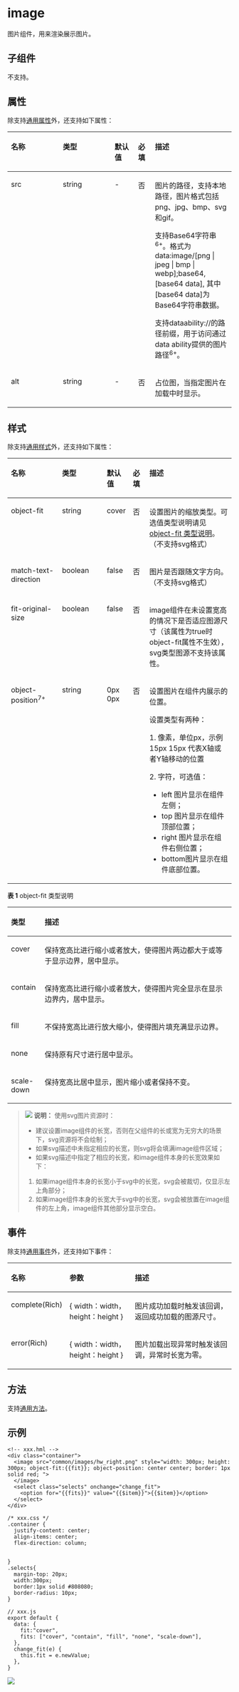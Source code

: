 # image<a name="ZH-CN_TOPIC_0000001173164699"></a>

图片组件，用来渲染展示图片。

## 子组件<a name="section9288143101012"></a>

不支持。

## 属性<a name="section2907183951110"></a>

除支持[通用属性](js-components-common-attributes.md)外，还支持如下属性：

<table><thead align="left"><tr><th class="cellrowborder" valign="top" width="23.119999999999997%" id="mcps1.1.6.1.1"><p>名称</p>
</th>
<th class="cellrowborder" valign="top" width="23.119999999999997%" id="mcps1.1.6.1.2"><p>类型</p>
</th>
<th class="cellrowborder" valign="top" width="10.48%" id="mcps1.1.6.1.3"><p>默认值</p>
</th>
<th class="cellrowborder" valign="top" width="7.5200000000000005%" id="mcps1.1.6.1.4"><p>必填</p>
</th>
<th class="cellrowborder" valign="top" width="35.76%" id="mcps1.1.6.1.5"><p>描述</p>
</th>
</tr>
</thead>
<tbody><tr><td class="cellrowborder" valign="top" width="23.119999999999997%" headers="mcps1.1.6.1.1 "><p>src</p>
</td>
<td class="cellrowborder" valign="top" width="23.119999999999997%" headers="mcps1.1.6.1.2 "><p>string</p>
</td>
<td class="cellrowborder" valign="top" width="10.48%" headers="mcps1.1.6.1.3 "><p>-</p>
</td>
<td class="cellrowborder" valign="top" width="7.5200000000000005%" headers="mcps1.1.6.1.4 "><p>否</p>
</td>
<td class="cellrowborder" valign="top" width="35.76%" headers="mcps1.1.6.1.5 "><p><span>图片的路径，支持本地路径，图片格式包括png、jpg、bmp、svg和gif。</span></p>
<p>支持Base64字符串<sup><span>6+</span></sup>。格式为data:image/[png | jpeg | bmp | webp];base64, [base64 data], 其中[base64 data]为Base64字符串数据。</p>
<p>支持dataability://的路径前缀，用于访问通过data ability提供的图片路径<sup><span>6+</span></sup>。</p>
</td>
</tr>
<tr><td class="cellrowborder" valign="top" width="23.119999999999997%" headers="mcps1.1.6.1.1 "><p>alt</p>
</td>
<td class="cellrowborder" valign="top" width="23.119999999999997%" headers="mcps1.1.6.1.2 "><p>string</p>
</td>
<td class="cellrowborder" valign="top" width="10.48%" headers="mcps1.1.6.1.3 "><p>-</p>
</td>
<td class="cellrowborder" valign="top" width="7.5200000000000005%" headers="mcps1.1.6.1.4 "><p>否</p>
</td>
<td class="cellrowborder" valign="top" width="35.76%" headers="mcps1.1.6.1.5 "><p>占位图，当指定图片在加载中时显示。</p>
</td>
</tr>
</tbody>
</table>

## 样式<a name="section45171131134215"></a>

除支持[通用样式](js-components-common-styles.md)外，还支持如下属性：

<table><thead align="left"><tr><th class="cellrowborder" valign="top" width="23.16768323167683%" id="mcps1.1.6.1.1"><p>名称</p>
</th>
<th class="cellrowborder" valign="top" width="20.427957204279572%" id="mcps1.1.6.1.2"><p>类型</p>
</th>
<th class="cellrowborder" valign="top" width="8.869113088691131%" id="mcps1.1.6.1.3"><p>默认值</p>
</th>
<th class="cellrowborder" valign="top" width="7.519248075192481%" id="mcps1.1.6.1.4"><p>必填</p>
</th>
<th class="cellrowborder" valign="top" width="40.01599840015999%" id="mcps1.1.6.1.5"><p>描述</p>
</th>
</tr>
</thead>
<tbody><tr><td class="cellrowborder" valign="top" width="23.16768323167683%" headers="mcps1.1.6.1.1 "><p>object-fit</p>
</td>
<td class="cellrowborder" valign="top" width="20.427957204279572%" headers="mcps1.1.6.1.2 "><p>string</p>
</td>
<td class="cellrowborder" valign="top" width="8.869113088691131%" headers="mcps1.1.6.1.3 "><p>cover</p>
</td>
<td class="cellrowborder" valign="top" width="7.519248075192481%" headers="mcps1.1.6.1.4 "><p>否</p>
</td>
<td class="cellrowborder" valign="top" width="40.01599840015999%" headers="mcps1.1.6.1.5 "><p>设置图片的缩放类型。可选值类型说明请见<a href="#table175851535113711">object-fit 类型说明</a>。（不支持svg格式）</p>
</td>
</tr>
<tr><td class="cellrowborder" valign="top" width="23.16768323167683%" headers="mcps1.1.6.1.1 "><p>match-text-direction</p>
</td>
<td class="cellrowborder" valign="top" width="20.427957204279572%" headers="mcps1.1.6.1.2 "><p>boolean</p>
</td>
<td class="cellrowborder" valign="top" width="8.869113088691131%" headers="mcps1.1.6.1.3 "><p>false</p>
</td>
<td class="cellrowborder" valign="top" width="7.519248075192481%" headers="mcps1.1.6.1.4 "><p>否</p>
</td>
<td class="cellrowborder" valign="top" width="40.01599840015999%" headers="mcps1.1.6.1.5 "><p>图片是否跟随文字方向。（不支持svg格式）</p>
</td>
</tr>
<tr><td class="cellrowborder" valign="top" width="23.16768323167683%" headers="mcps1.1.6.1.1 "><p>fit-original-size</p>
</td>
<td class="cellrowborder" valign="top" width="20.427957204279572%" headers="mcps1.1.6.1.2 "><p>boolean</p>
</td>
<td class="cellrowborder" valign="top" width="8.869113088691131%" headers="mcps1.1.6.1.3 "><p>false</p>
</td>
<td class="cellrowborder" valign="top" width="7.519248075192481%" headers="mcps1.1.6.1.4 "><p>否</p>
</td>
<td class="cellrowborder" valign="top" width="40.01599840015999%" headers="mcps1.1.6.1.5 "><p>image组件在未设置宽高的情况下是否适应图源尺寸（该属性为true时object-fit属性不生效），svg类型图源不支持该属性。</p>
</td>
</tr>
<tr><td class="cellrowborder" valign="top" width="23.16768323167683%" headers="mcps1.1.6.1.1 "><p>object-position<sup>7+</sup></p>
</td>
<td class="cellrowborder" valign="top" width="20.427957204279572%" headers="mcps1.1.6.1.2 "><p>string</p>
</td>
<td class="cellrowborder" valign="top" width="8.869113088691131%" headers="mcps1.1.6.1.3 "><p>0px 0px</p>
</td>
<td class="cellrowborder" valign="top" width="7.519248075192481%" headers="mcps1.1.6.1.4 "><p>否</p>
</td>
<td class="cellrowborder" valign="top" width="40.01599840015999%" headers="mcps1.1.6.1.5 "><p>设置图片在组件内展示的位置。</p>
<p>设置类型有两种：</p>
<p>1. 像素，单位px，示例 15px 15px 代表X轴或者Y轴移动的位置</p>
<p>2. 字符，可选值：</p>
<ul><li>left 图片显示在组件左侧；</li><li>top 图片显示在组件顶部位置；</li><li>right 图片显示在组件右侧位置；</li><li>bottom图片显示在组件底部位置。</li></ul>
</td>
</tr>
</tbody>
</table>

**表 1**  object-fit 类型说明

<a name="table175851535113711"></a>
<table><thead align="left"><tr><th class="cellrowborder" valign="top" width="15.02%" id="mcps1.2.3.1.1"><p>类型</p>
</th>
<th class="cellrowborder" valign="top" width="84.98%" id="mcps1.2.3.1.2"><p>描述</p>
</th>
</tr>
</thead>
<tbody><tr><td class="cellrowborder" valign="top" width="15.02%" headers="mcps1.2.3.1.1 "><p>cover</p>
</td>
<td class="cellrowborder" valign="top" width="84.98%" headers="mcps1.2.3.1.2 "><p>保持宽高比进行缩小或者放大，使得图片两边都大于或等于显示边界，居中显示。</p>
</td>
</tr>
<tr><td class="cellrowborder" valign="top" width="15.02%" headers="mcps1.2.3.1.1 "><p>contain</p>
</td>
<td class="cellrowborder" valign="top" width="84.98%" headers="mcps1.2.3.1.2 "><p>保持宽高比进行缩小或者放大，使得图片完全显示在显示边界内，居中显示。</p>
</td>
</tr>
<tr><td class="cellrowborder" valign="top" width="15.02%" headers="mcps1.2.3.1.1 "><p>fill</p>
</td>
<td class="cellrowborder" valign="top" width="84.98%" headers="mcps1.2.3.1.2 "><p>不保持宽高比进行放大缩小，使得图片填充满显示边界。</p>
</td>
</tr>
<tr><td class="cellrowborder" valign="top" width="15.02%" headers="mcps1.2.3.1.1 "><p>none</p>
</td>
<td class="cellrowborder" valign="top" width="84.98%" headers="mcps1.2.3.1.2 "><p>保持原有尺寸进行居中显示。</p>
</td>
</tr>
<tr><td class="cellrowborder" valign="top" width="15.02%" headers="mcps1.2.3.1.1 "><p>scale-down</p>
</td>
<td class="cellrowborder" valign="top" width="84.98%" headers="mcps1.2.3.1.2 "><p>保持宽高比居中显示，图片缩小或者保持不变。</p>
</td>
</tr>
</tbody>
</table>

>![](../../public_sys-resources/icon-note.gif) **说明：** 
>使用svg图片资源时：
>-   建议设置image组件的长宽，否则在父组件的长或宽为无穷大的场景下，svg资源将不会绘制；
>-   如果svg描述中未指定相应的长宽，则svg将会填满image组件区域；
>-   如果svg描述中指定了相应的长宽，和image组件本身的长宽效果如下：
>1.  如果image组件本身的长宽小于svg中的长宽，svg会被裁切，仅显示左上角部分；
>2.  如果image组件本身的长宽大于svg中的长宽，svg会被放置在image组件的左上角，image组件其他部分显示空白。

## 事件<a name="section3892191911214"></a>

除支持[通用事件](js-components-common-events.md)外，还支持如下事件：

<table><thead align="left"><tr><th class="cellrowborder" valign="top" width="24.91249124912491%" id="mcps1.1.4.1.1"><p>名称</p>
</th>
<th class="cellrowborder" valign="top" width="29.492949294929495%" id="mcps1.1.4.1.2"><p>参数</p>
</th>
<th class="cellrowborder" valign="top" width="45.5945594559456%" id="mcps1.1.4.1.3"><p>描述</p>
</th>
</tr>
</thead>
<tbody><tr><td class="cellrowborder" valign="top" width="24.91249124912491%" headers="mcps1.1.4.1.1 "><p>complete(Rich)</p>
</td>
<td class="cellrowborder" valign="top" width="29.492949294929495%" headers="mcps1.1.4.1.2 "><p>{ width：width， height：height }</p>
</td>
<td class="cellrowborder" valign="top" width="45.5945594559456%" headers="mcps1.1.4.1.3 "><p>图片成功加载时触发该回调，返回成功加载的图源尺寸。</p>
</td>
</tr>
<tr><td class="cellrowborder" valign="top" width="24.91249124912491%" headers="mcps1.1.4.1.1 "><p>error(Rich)</p>
</td>
<td class="cellrowborder" valign="top" width="29.492949294929495%" headers="mcps1.1.4.1.2 "><p>{ width：width， height：height }</p>
</td>
<td class="cellrowborder" valign="top" width="45.5945594559456%" headers="mcps1.1.4.1.3 "><p>图片加载出现异常时触发该回调，异常时长宽为零。</p>
</td>
</tr>
</tbody>
</table>

## 方法<a name="section2279124532420"></a>

支持[通用方法](js-components-common-methods.md)。

## 示例<a name="section321147145519"></a>

```
<!-- xxx.hml -->
<div class="container">
  <image src="common/images/hw_right.png" style="width: 300px; height: 300px; object-fit:{{fit}}; object-position: center center; border: 1px solid red; ">
  </image>
  <select class="selects" onchange="change_fit">
    <option for="{{fits}}" value="{{$item}}">{{$item}}</option>
  </select>
</div>
```

```
/* xxx.css */
.container {
  justify-content: center;
  align-items: center;
  flex-direction: column;
  
  
}
.selects{
  margin-top: 20px;
  width:300px;
  border:1px solid #808080;
  border-radius: 10px;
}
```

```
// xxx.js
export default {
  data: {
    fit:"cover",
    fits: ["cover", "contain", "fill", "none", "scale-down"],
  },
  change_fit(e) {
    this.fit = e.newValue;
  },
}
```

![](figures/GIF.gif)

